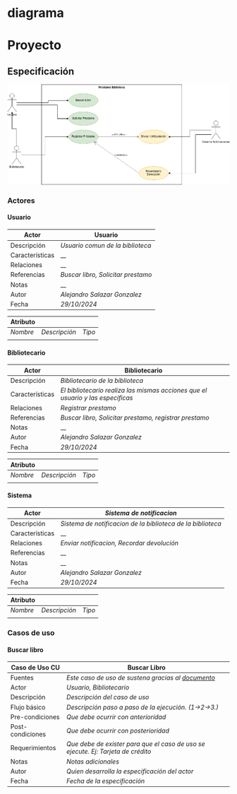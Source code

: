 # diagrama
# Proyecto
## Especificación
<img src="Biblioteca.png">

### Actores
#### Usuario
|  Actor | Usuario |
|---|---|
| Descripción  | _Usuario comun de la biblioteca_  |
| Características  | __ |
| Relaciones | __  |
| Referencias | _Buscar libro, Solicitar prestamo_ |   
|  Notas |  __ |
| Autor  | _Alejandro Salazar Gonzalez_ |
|Fecha | _29/10/2024_ |

|  Atributo |||
|---|---|---|
| _Nombre_  | _Descripción_  | _Tipo_ |
| | |
#### Bibliotecario
|  Actor | Bibliotecario |
|---|---|
| Descripción  | _Bibliotecario de la biblioteca_  |
| Características  | _El bibliotecario realiza las mismas acciones que el usuario y las especificas_ |
| Relaciones | _Registrar prestamo_  |
| Referencias | _Buscar libro, Solicitar prestamo, registrar prestamo_ |   
|  Notas |  __ |
| Autor  | _Alejandro Salazar Gonzalez_ |
|Fecha | _29/10/2024_ |

|  Atributo |||
|---|---|---|
| _Nombre_  | _Descripción_  | _Tipo_ |
| | |
#### Sistema
|  Actor | _Sistema de notificacion_ |
|---|---|
| Descripción  | _Sistema de notificacion de la biblioteca de la biblioteca_  |
| Características  | __ |
| Relaciones | _Enviar notificacion, Recordar devolución_  |
| Referencias | __ |   
|  Notas |  __ |
| Autor  | _Alejandro Salazar Gonzalez_ |
|Fecha | _29/10/2024_ |

|  Atributo |||
|---|---|---|
| _Nombre_  | _Descripción_  | _Tipo_ |
| | |
### Casos de uso
#### Buscar libro
  |  Caso de Uso	CU | Buscar Libro  |
  |---|---|
  | Fuentes  | _Este caso de uso de sustena gracias al [documento]()_  |
  | Actor  |  _Usuario, Bibliotecario_ |
  | Descripción | _Descripción del caso de uso_  |
  | Flujo básico | _Descripción paso a paso de la ejecución. (1->2->3.)_ |
  | Pre-condiciones | _Que debe ocurrir con anterioridad_  |  
  | Post-condiciones  | _Que debe ocurrir con posterioridad_  |  
  |  Requerimientos | _Que debe de exister para que el caso de uso se ejecute. Ej: Tarjeta de crédito_  |
  |  Notas |  _Notas adicionales_ |
  | Autor  | _Quien desarrolla la especificación del actor_ |
  |Fecha | _Fecha de la especificación_ |